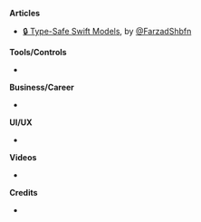 **Articles**

* [🔒 Type-Safe Swift Models](https://medium.com/@farzadshbfn/type-safe-swift-models-fce55d6eccc7), by [@FarzadShbfn](https://twitter.com/FarzadShbfn)

**Tools/Controls**

* 

**Business/Career**

* 

**UI/UX**

* 

**Videos**

* 

**Credits**

* 
